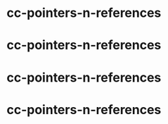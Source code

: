 # cc-pointers-n-references
# cc-pointers-n-references
# cc-pointers-n-references
# cc-pointers-n-references
